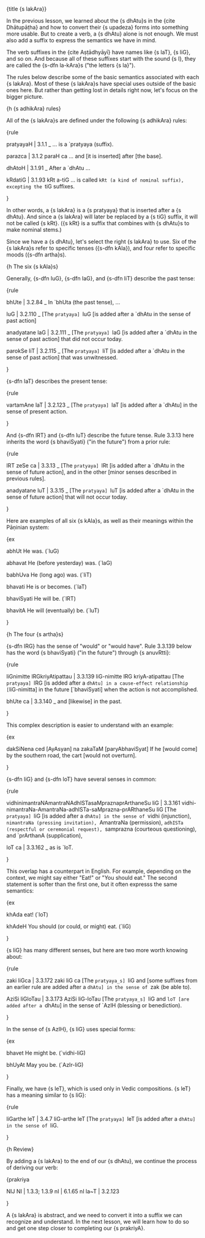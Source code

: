 {title {s lakAra}}

In the previous lesson, we learned about the {s dhAtu}s in the {cite
Dhātupāṭha} and how to convert their {s upadeza} forms into something more
usable. But to create a verb, a {s dhAtu} alone is not enough. We must also add
a suffix to express the semantics we have in mind.

The verb suffixes in the {cite Aṣṭādhyāyī} have names like {s laT}, {s liG},
and so on. And because all of these suffixes start with the sound {s l}, they
are called the {s-dfn la-kAra}s ("the letters {s la}").

The rules below describe some of the basic semantics associated with each {s
lakAra}. Most of these {s lakAra}s have special uses outside of the basic ones
here. But rather than getting lost in details right now, let's focus on the
bigger picture.


{h {s adhikAra} rules}

All of the {s lakAra}s are defined under the following {s adhikAra} rules:

{rule

pratyayaH | 3.1.1
_
&hellip; is a `pratyaya (suffix).

parazca | 3.1.2
paraH ca
&hellip; and [it is inserted] after [the base].

dhAtoH | 3.1.91
_
After a `dhAtu &hellip;

kRdatiG | 3.1.93
kRt a-tiG
&hellip; is called `kRt (a kind of nominal suffix), excepting the `tiG
suffixes.

}

In other words, a {s lakAra} is a {s pratyaya} that is inserted after a {s
dhAtu}. And since a {s lakAra} will later be replaced by a {s tiG} suffix,
it will not be called {s kRt}. ({s kRt} is a suffix that combines with {s
dhAtu}s to make nominal stems.)

Since we have a {s dhAtu}, let's select the right {s lakAra} to use. Six of the
{s lakAra}s refer to specific tenses ({s-dfn kAla}), and four refer
to specific moods ({s-dfn artha}s).


{h The six {s kAla}s}

Generally, {s-dfn luG}, {s-dfn laG}, and {s-dfn liT} describe the past tense:

{rule

bhUte | 3.2.84
_
In `bhUta (the past tense), &hellip;

luG | 3.2.110
_
[The `pratyaya] `luG [is added after a `dhAtu in the sense of past action]

anadyatane laG | 3.2.111
_
[The `pratyaya] `laG [is added after a `dhAtu in the sense of past action] that
did not occur today.

parokSe liT | 3.2.115
_
[The `pratyaya] `liT [is added after a `dhAtu in the sense of past action] that
was unwitnessed.

}

{s-dfn laT} describes the present tense:

{rule

vartamAne laT | 3.2.123 
_
[The `pratyaya] `laT [is added after a `dhAtu] in the sense of present action.

}

And {s-dfn lRT} and {s-dfn luT} describe the future tense. Rule 3.3.13 here
inherits the word {s bhaviSyati} ("in the future") from a prior rule:

{rule

lRT zeSe ca | 3.3.13
_
[The `pratyaya] `lRt [is added after a `dhAtu in the sense of future action],
and in the other [minor senses described in previous rules].

anadyatane luT | 3.3.15
_
[The `pratyaya] `luT [is added after a `dhAtu in the sense of future action]
that will not occur today.

}

Here are examples of all six {s kAla}s, as well as their meanings within the
Pāṇinian system:

{ex

abhUt
He was. (`luG)

abhavat
He (before yesterday) was. (`laG)

babhUva
He (long ago) was. (`liT)

bhavati
He is or becomes. (`laT)

bhaviSyati
He will be. (`lRT)

bhavitA
He will (eventually) be. (`luT)

}


{h The four {s artha}s}

{s-dfn lRG} has the sense of "would" or "would have". Rule 3.3.139 below
has the word {s bhaviSyati} ("in the future") through {s anuvRtti}:

{rule

liGnimitte lRGkriyAtipattau  | 3.3.139
liG-nimitte lRG kriyA-atipattau
[The `pratyaya] `lRG [is added after a `dhAtu] in a cause-effect relationship
[`liG-nimitta] in the future [`bhaviSyati] when the action is not accomplished.

bhUte ca | 3.3.140
_
and [likewise] in the past.

}

This complex description is easier to understand with an example:

{ex

dakSiNena ced [AyAsyan] na zakaTaM [paryAbhaviSyat]
If he [would come] by the southern road, the cart [would not overturn].

}

{s-dfn liG} and {s-dfn loT} have several senses in common:

{rule

vidhinimantraNAmantraNAdhISTasaMpraznaprArthaneSu liG | 3.3.161
vidhi-nimantraNa-AmantraNa-adhISTa-saMprazna-prARthaneSu liG
[The `pratyaya] `liG [is added after a `dhAtu] in the sense of `vidhi
(injunction), `nimantraNa (pressing invitation), `AmantraNa (permission),
`adhISTa (respectful or ceremonial request), `samprazna (courteous
questioning), and `prArthanA (supplication),

loT ca  | 3.3.162
_
as is `loT.

}

This overlap has a counterpart in English. For example, depending on the
context, we might say either "Eat!" or "You should eat." The second
statement is softer than the first one, but it often expresss the same
semantics:

{ex

khAda
eat! (`loT)

khAdeH
You should (or could, or might) eat. (`liG)

}

{s liG} has many different senses, but here are two more worth knowing about:

{rule

zaki liGca | 3.3.172
zaki liG ca
[The `pratyaya_s] `liG and [some suffixes from an earlier rule are added after
a `dhAtu] in the sense of `zak (be able to).

AziSi liGloTau | 3.3.173
AziSi liG-loTau
[The `pratyaya_s] `liG and `loT [are added after a `dhAtu] in the sense of
`AzIH (blessing or benediction).

}

In the sense of {s AzIH}, {s liG} uses special forms:

{ex

bhavet
He might be. (`vidhi-liG)

bhUyAt
May you be. (`AzIr-liG)

}

Finally, we have {s leT}, which is used only in Vedic compositions. {s leT} has
a meaning similar to {s liG}:

{rule

liGarthe leT | 3.4.7
liG-arthe leT
[The `pratyaya] `leT [is added after a `dhAtu] in the sense of `liG.

}


{h Review}

By adding a {s lakAra} to the end of our {s dhAtu}, we continue the process of
deriving our verb:

{prakriya

NIJ
NI | 1.3.3; 1.3.9
nI | 6.1.65
nI la~T | 3.2.123

}

A {s lakAra} is abstract, and we need to convert it into a suffix we can
recognize and understand. In the next lesson, we will learn how to do so and
get one step closer to completing our {s prakriyA}.
